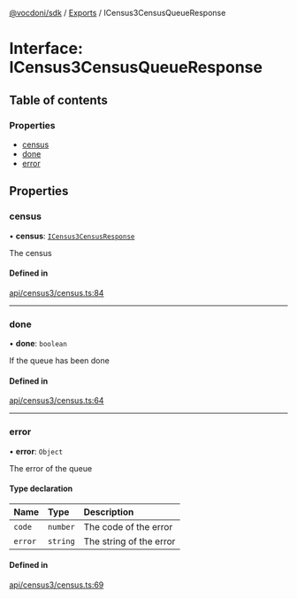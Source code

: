[@vocdoni/sdk](/sdk) / [Exports](../modules.md) / ICensus3CensusQueueResponse

# Interface: ICensus3CensusQueueResponse

## Table of contents

### Properties

- [census](ICensus3CensusQueueResponse.md#census)
- [done](ICensus3CensusQueueResponse.md#done)
- [error](ICensus3CensusQueueResponse.md#error)

## Properties

### census

• **census**: [`ICensus3CensusResponse`](ICensus3CensusResponse.md)

The census

#### Defined in

[api/census3/census.ts:84](https://github.com/vocdoni/vocdoni-sdk/blob/0a4464c/src/api/census3/census.ts#L84)

___

### done

• **done**: `boolean`

If the queue has been done

#### Defined in

[api/census3/census.ts:64](https://github.com/vocdoni/vocdoni-sdk/blob/0a4464c/src/api/census3/census.ts#L64)

___

### error

• **error**: `Object`

The error of the queue

#### Type declaration

| Name | Type | Description |
| :------ | :------ | :------ |
| `code` | `number` | The code of the error |
| `error` | `string` | The string of the error |

#### Defined in

[api/census3/census.ts:69](https://github.com/vocdoni/vocdoni-sdk/blob/0a4464c/src/api/census3/census.ts#L69)
